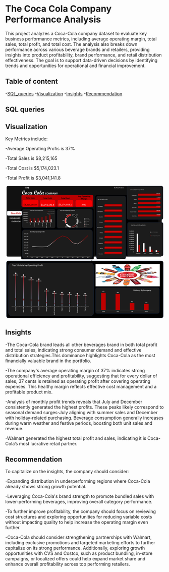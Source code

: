 # The Coca Cola Company Performance Analysis
This project analyzes a Coca-Cola company dataset to evaluate key business performance metrics, including average operating margin, total sales, total profit, and total cost. The analysis also breaks down performance across various beverage brands and retailers, providing insights into product profitability, brand performance, and retail distribution effectiveness. The goal is to support data-driven decisions by identifying trends and opportunities for operational and financial improvement.

## Table of content

-[SQL_queries](#SQL_queries) 
-[Visualization](#Visualization)
-[Insights](#Insights)
-[Recommendation](#Recommendation)

## SQL queries

## Visualization
Key Metrics include:

-Average Operating Profis is 37%

-Total Sales is $8,215,165

-Total Cost is $5,174,023.1

-Total Profit is $3,041,141.8

![image](https://github.com/MaryAnalyzes/Coca_cola_Report/blob/main/Dashboard.png?raw=true)
![image](https://github.com/MaryAnalyzes/Coca_cola_Report/blob/main/coca2.png?raw=true)

## Insights
-The Coca-Cola brand leads all other beverages brand in both total profit and total sales, indicating strong consumer demand and effective distribution strategies.This dominance highlights Coca-Cola as the most financially valuable brand in the portfolio.

-The company's average operating margin of 37% indicates strong operational efficiency and profitability, suggesting that for every dollar of sales, 37 cents is retained as operating profit after covering operating expenses. This healthy margin reflects effective cost management and a profitable product mix.

-Analysis of monthly profit trends reveals that July and December consistently generated the highest profits. These peaks likely correspond to seasonal demand surges-July aligning with summer sales and December with holiday-related purchasing. Beverage consumption generally increases during warm weather and festive periods, boosting both unit sales and revenue.

-Walmart generated the highest total profit and sales, indicating it is Coca-Cola’s most lucrative retail partner.

## Recommendation
To capitalize on the insights, the company should consider:

-Expanding distribution in underperforming regions where Coca-Cola already shows strong growth potential.

-Leveraging Coca-Cola's brand strength to promote bundled sales with lower-performing beverages, improving overall category performance.

-To further improve profitability, the company should focus on reviewing cost structures and exploring opportunities for reducing variable costs without impacting quality to help increase the operating margin even further.

-Coca-Cola should consider strengthening partnerships with Walmart, including exclusive promotions and targeted marketing efforts to further capitalize on its strong performance.  Additionally, exploring growth opportunities with CVS and Costco, such as product bundling, in-store campaigns, or localized offers could help expand market share and enhance overall profitability across top performing retailers.

